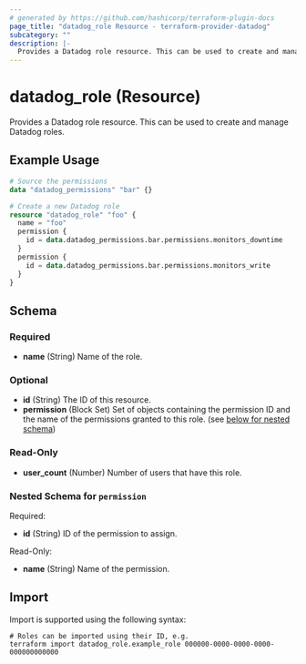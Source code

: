 ```yaml
---
# generated by https://github.com/hashicorp/terraform-plugin-docs
page_title: "datadog_role Resource - terraform-provider-datadog"
subcategory: ""
description: |-
  Provides a Datadog role resource. This can be used to create and manage Datadog roles.
---
```


# datadog_role (Resource)

Provides a Datadog role resource. This can be used to create and manage Datadog roles.

## Example Usage

```terraform
# Source the permissions
data "datadog_permissions" "bar" {}

# Create a new Datadog role
resource "datadog_role" "foo" {
  name = "foo"
  permission {
    id = data.datadog_permissions.bar.permissions.monitors_downtime
  }
  permission {
    id = data.datadog_permissions.bar.permissions.monitors_write
  }
}
```

<!-- schema generated by tfplugindocs -->
## Schema

### Required

- **name** (String) Name of the role.

### Optional

- **id** (String) The ID of this resource.
- **permission** (Block Set) Set of objects containing the permission ID and the name of the permissions granted to this role. (see [below for nested schema](#nestedblock--permission))

### Read-Only

- **user_count** (Number) Number of users that have this role.

<a id="nestedblock--permission"></a>
### Nested Schema for `permission`

Required:

- **id** (String) ID of the permission to assign.

Read-Only:

- **name** (String) Name of the permission.

## Import

Import is supported using the following syntax:

```shell
# Roles can be imported using their ID, e.g.
terraform import datadog_role.example_role 000000-0000-0000-0000-000000000000
```

